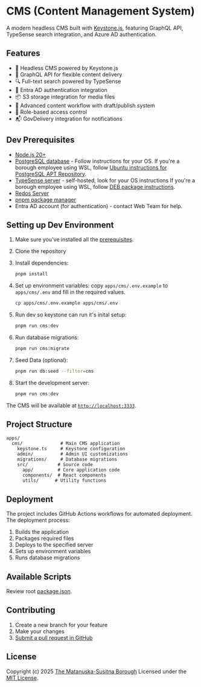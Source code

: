 # CMS (Content Management System)

A modern headless CMS built with [Keystone.js](https://keystonejs.com/), featuring GraphQL API, TypeSense search integration, and Azure AD authentication.

## Features

- 🚀 Headless CMS powered by Keystone.js
- 📱 GraphQL API for flexible content delivery
- 🔍 Full-text search powered by TypeSense
- 🔐 Entra AD authentication integration
- 📦 S3 storage integration for media files
- 🔄 Advanced content workflow with draft/publish system
- 👥 Role-based access control
- 📬 GovDelivery integration for notifications

## Dev Prerequisites

- [Node.js 20+](https://nodejs.org/en/download/)
- [PostgreSQL database](https://www.postgresql.org/download/) - Follow instructions for your OS. If you're a borough employee using WSL, follow [Ubuntu instructions for PostgreSQL APT Repository](https://www.postgresql.org/download/linux/ubuntu/).
- [TypeSense server](https://typesense.org/docs/guide/install-typesense.html#option-2-local-machine-self-hosting) - self-hosted, look for your OS instructions If you're a borough employee using WSL, follow [DEB package instructions](https://typesense.org/docs/guide/install-typesense.html#deb-package-on-ubuntu-debian).
- [Redos Server](https://redis.io/docs/latest/operate/oss_and_stack/install/install-stack/apt/)
- [pnpm package manager](https://pnpm.io/installation#using-npm)
- Entra AD account (for authentication) - contact Web Team for help.

## Setting up Dev Environment

1. Make sure you've installed all the [prerequisites](#dev-prerequisites).
1. Clone the repository
1. Install dependencies:

   ```bash
   pnpm install
   ```

1. Set up environment variables:
   copy `apps/cms/.env.example` to `apps/cms/.env` and fill in the required values.

   ```bash
   cp apps/cms/.env.example apps/cms/.env
   ```

1. Run dev so keystone can run it's inital setup:
   ```bash
   pnpm run cms:dev
   ```

1. Run database migrations:

   ```bash
   pnpm run cms:migrate
   ```

1. Seed Data (optional):

   ```bash
   pnpm run db:seed --filter=cms
   ```

1. Start the development server:
   ```bash
   pnpm run cms:dev
   ```

The CMS will be available at [`http://localhost:3333`](http://localhost:3333).

## Project Structure

```
apps/
  cms/              # Main CMS application
    keystone.ts     # Keystone configuration
    admin/          # Admin UI customizations
    migrations/     # Database migrations
    src/           # Source code
      app/         # Core application code
      components/  # React components
      utils/      # Utility functions
```

## Deployment

The project includes GitHub Actions workflows for automated deployment. The deployment process:

1. Builds the application
2. Packages required files
3. Deploys to the specified server
4. Sets up environment variables
5. Runs database migrations

## Available Scripts

Review root [package.json](./package.json).

## Contributing

1. Create a new branch for your feature
2. Make your changes
3. [Submit a pull request in GitHub](https://github.com/akmatsu/matanuska-susitna-cms/pulls)

## License

Copyright (c) 2025 [The Matanuska-Susitna Borough](https://matsugov.us) Licensed under the [MIT License](/LICENSE.MD).
